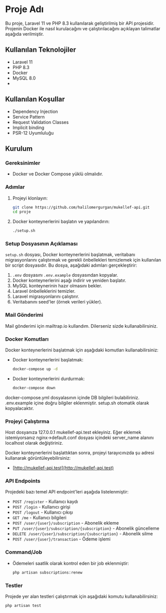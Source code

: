 # Proje Adı

Bu proje, Laravel 11 ve PHP 8.3 kullanılarak geliştirilmiş bir API projesidir. Projenin Docker ile nasıl kurulacağını ve çalıştırılacağını açıklayan talimatlar aşağıda verilmiştir.

## Kullanılan Teknolojiler

- Laravel 11
- PHP 8.3
- Docker
- MySQL 8.0
- 
## Kullanılan Koşullar

- Dependency Injection
- Service Pattern
- Request Validation Classes
- Implicit binding
- PSR-12 Uyumluluğu

## Kurulum

### Gereksinimler

- Docker ve Docker Compose yüklü olmalıdır.

### Adımlar

1. Projeyi klonlayın:
    ```bash
    git clone https://github.com/halilomergurgan/mukellef-api.git
    cd proje
    ```

2. Docker konteynerlerini başlatın ve yapılandırın:
    ```bash
    ./setup.sh
    ```

### Setup Dosyasının Açıklaması

`setup.sh` dosyası, Docker konteynerlerini başlatmak, veritabanı migrasyonlarını çalıştırmak ve gerekli önbellekleri temizlemek için kullanılan bir script dosyasıdır. Bu dosya, aşağıdaki adımları gerçekleştirir:

1. `.env` dosyasını `.env.example` dosyasından kopyalar.
2. Docker konteynerlerini aşağı indirir ve yeniden başlatır.
3. MySQL konteynerinin hazır olmasını bekler.
4. Laravel önbelleklerini temizler.
5. Laravel migrasyonlarını çalıştırır.
6. Veritabanını seed'ler (örnek verileri yükler).

### Mail Gönderimi

Mail gönderimi için mailtrap.io kullandım. Dilerseniz sizde kullanabilirsiniz.

### Docker Komutları

Docker konteynerlerini başlatmak için aşağıdaki komutları kullanabilirsiniz:

- Docker konteynerlerini başlatmak:
    ```bash
    docker-compose up -d
    ```

- Docker konteynerlerini durdurmak:
    ```bash
    docker-compose down
    ```
docker-compose.yml dosyalasının içinde DB bilgileri bulabiliriniz. .env.example içine doğru bilgiler eklenmiştir. setup.sh otomatik olarak kopyalacaktır.

### Projeyi Çalıştırma

Host dosyanıza 127.0.0.1 mukellef-api.test ekleyiniz. Eğer eklemek istemiyorsanız nginx->default.conf dosyası içindeki server_name alanını localhost olarak değiştiriniz.

Docker konteynerlerini başlattıktan sonra, projeyi tarayıcınızda şu adresi kullanarak görüntüleyebilirsiniz:

- [http://mukellef-api.test](http://mukellef-api.test)

### API Endpoints

Projedeki bazı temel API endpoint'leri aşağıda listelenmiştir:

- `POST /register` - Kullanıcı kaydı
- `POST /login` - Kullanıcı girişi
- `POST /logout` - Kullanıcı çıkışı
- `GET /me` - Kullanıcı bilgileri
- `POST /user/{user}/subscription` - Abonelik ekleme
- `PUT /user/{user}/subscription/{subscription}` - Abonelik güncelleme
- `DELETE /user/{user}/subscription/{subscription}` - Abonelik silme
- `POST /user/{user}/transaction` - Ödeme işlemi

### Command/Job

- Ödemeleri saatlik olarak kontrol eden bir job eklenmiştir:
    ```bash
    php artisan subscriptions:renew
    ```
  
### Testler

Projede yer alan testleri çalıştırmak için aşağıdaki komutu kullanabilirsiniz:

```bash
php artisan test
